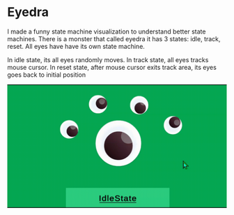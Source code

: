 # Eyedra

I made a funny state machine visualization to understand better state machines. There is a monster that called eyedra it has 3 states: idle, track, reset. All eyes have have its own state machine.

In idle state, its all eyes randomly moves.
In track state, all eyes tracks mouse cursor.
In reset state, after mouse cursor exits track area, its eyes goes back to initial position

![hydra](/docs/img/hydra_gameplay.gif)

